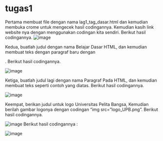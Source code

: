# tugas1
Pertama membuat file dengan nama lag1_tag_dasar.html dan kemudian membuka crome untuk mengecek hasil codingannya. Kemudian kasih link website nya dengan menggunakan codingan kita sendiri. Berikut hasil codingannya.
![image](https://user-images.githubusercontent.com/82009410/113655167-85a67580-96c3-11eb-8500-fced73f0f875.png)

Kedua, buatlah judul dengan nama Belajar Dasar HTML, dan kemudian membuat teks dengan paragraf baru dengan <p>. Berikut hasil codingannya.
  
  ![image](https://user-images.githubusercontent.com/82009410/113655296-ba1a3180-96c3-11eb-9ca8-25430e68100e.png)
  
Ketiga, buatlah judul lagi dengan nama Paragraf Pada HTML, dan kemudian membuat teks seperti contoh yang diatas. Berikut hasil codingannya.

  ![image](https://user-images.githubusercontent.com/82009410/113655341-cbfbd480-96c3-11eb-823e-f7ff1c756ff5.png)
  
Keempat, berikan judul untuk logo Universitas Pelita Bangsa, Kemudian berilah gambar logonya dengan codingan “img src=”logo_UPB.png”. Berikut hasil codingannya.

  ![image](https://user-images.githubusercontent.com/82009410/113655367-da49f080-96c3-11eb-9c2f-afd020d33c2f.png)
Berikut hasil codingannya :

![image](https://user-images.githubusercontent.com/82009410/113656134-6d375a80-96c5-11eb-9125-d560d7b74fe7.png)

